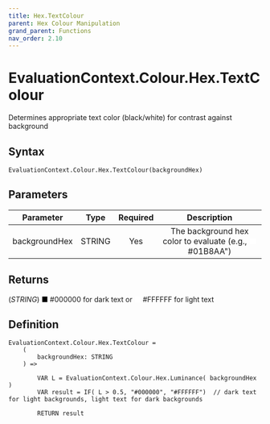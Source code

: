 ```yaml
---
title: Hex.TextColour
parent: Hex Colour Manipulation
grand_parent: Functions
nav_order: 2.10
---
```


# EvaluationContext.Colour.Hex.TextColour

Determines appropriate text color (black/white) for contrast against background

## Syntax

```dax
EvaluationContext.Colour.Hex.TextColour(backgroundHex)
```

## Parameters

| Parameter | Type | Required | Description |
|:---:|:---:|:---:|:---:|
| backgroundHex | STRING | Yes | The background hex color to evaluate (e.g., <span style="color: #FFFFFF">■</span> #01B8AA") |

## Returns

(*STRING*) <span style="color: #000000">■</span> #000000 for dark text or <span style="color: #FFFFFF">■</span> #FFFFFF for light text

## Definition

```dax
EvaluationContext.Colour.Hex.TextColour =
    (
        backgroundHex: STRING
    ) =>
    
        VAR L = EvaluationContext.Colour.Hex.Luminance( backgroundHex )
        VAR result = IF( L > 0.5, "#000000", "#FFFFFF")  // dark text for light backgrounds, light text for dark backgrounds
    
        RETURN result
```